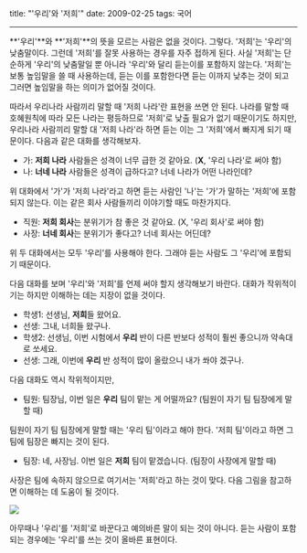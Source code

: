 title: "'우리'와 '저희'"
date: 2009-02-25
tags: 국어

---
**'우리'**와 **'저희'**의 뜻을 모르는 사람은 없을 것이다. 그렇다. '저희'는 '우리'의 낮춤말이다.
그런데 '저희'를 잘못 사용하는 경우를 자주 접하게 된다. 사실 '저희'는 단순하게 '우리'의 낮춤말일 뿐 아니라 '우리'와 달리 듣는이를 포함하지 않는다. '저희'는 보통 높임말을 쓸 때 사용하는데, 듣는 이를 포함한다면 듣는 이까지 낮추는 것이 되고 그러면 높임말을 하는 의미가 없어질 것이다.
<!--more-->

따라서 우리나라 사람끼리 말할 때 '저희 나라'란 표현을 쓰면 안 된다. 나라를 말할 때 호혜원칙에 따라 모든 나라는 평등하므로 '저희'로 낮출 필요가 없기 때문이기도 하지만, 우리나라 사람끼리 말할 대 '저희 나라'라 하면 듣는 이는 그 '저희'에서 빠지게 되기 때문이다. 다음과 같은 대화를 생각해보자.

* 가: **저희 나라** 사람들은 성격이 너무 급한 것 같아요. (**X**, '우리 나라'로 써야 함)
* 나: **너네 나라** 사람들은 성격이 급하다고? 너네 나라가 어떤 나라인데?

위 대화에서 '가'가 '저희 나라'라고 하면 듣는 사람인 '나'는 '가'가 말하는 '저희'에 포함되지 않는다. 이는 같은 회사 사람들끼리 이야기할 때도 마찬가지다.

* 직원: **저희 회사**는 분위기가 참 좋은 것 같아요. (X, '우리 회사'로 써야 함)
* 사장: **너네 회사**는 분위기가 좋다고? 너네 회사는 어딘데?

위 두 대화에서는 모두 '우리'를 사용해야 한다. 그래야 듣는 사람도 그 '우리'에 포함되기 때문이다.

다음 대화를 보며 '우리'와 '저희'를 언제 써야 할지 생각해보기 바란다. 대화가 작위적이기는 하지만 이해하는 데는 지장이 없을 것이다.

* 학생1: 선생님, **저희**들 왔어요.
* 선생: 그내, 너희들 왔구나.
* 학생2: 선생님, 이번 시험에서 **우리** 반이 다른 반보다 성적이 훨씬 좋으니까 약속대로 쏘세요.
* 선생: 그래, 이번에 **우리** 반 성적이 많이 올랐으니 내가 쏴야 겠구나.

다음 대화도 역시 작위적이지만,

* 팀원: 팀장님, 이번 일은 **우리** 팀이 맡는 게 어떨까요? (팀원이 자기 팀 팀장에게 말할 때)

팀원이 자기 팀 팀장에게 말할 때는 '우리 팀'이라고 해야 한다. '저희 팀'이라고 하면 그 팀에 팀장은 빠지는 것이 된다.

* 팀장: 네, 사장님. 이번 일은 **저희** 팀이 맡겠습니다. (팀장이 사장에게 말할 때)

사장은 팀에 속하지 않으므로 여기서는 '저희'라고 하는 것이 맞다. 다음 그림을 참고하면 이해하는 데 도움이 될 것이다.

![](2009-02-25-1.png)

아무때나 '우리'를 '저희'로 바꾼다고 예의바른 말이 되는 것이 아니다. 듣는 사람이 포함되는 경우에는 '우리'를 쓰는 것이 올바른 표현이다.
